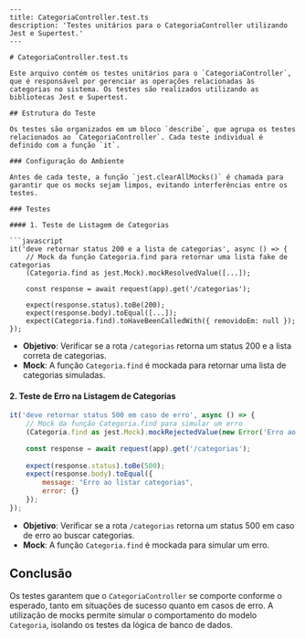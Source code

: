 ```
---
title: CategoriaController.test.ts
description: 'Testes unitários para o CategoriaController utilizando Jest e Supertest.'
---

# CategoriaController.test.ts

Este arquivo contém os testes unitários para o `CategoriaController`, que é responsável por gerenciar as operações relacionadas às categorias no sistema. Os testes são realizados utilizando as bibliotecas Jest e Supertest.

## Estrutura do Teste

Os testes são organizados em um bloco `describe`, que agrupa os testes relacionados ao `CategoriaController`. Cada teste individual é definido com a função `it`.

### Configuração do Ambiente

Antes de cada teste, a função `jest.clearAllMocks()` é chamada para garantir que os mocks sejam limpos, evitando interferências entre os testes.

### Testes

#### 1. Teste de Listagem de Categorias

```javascript
it('deve retornar status 200 e a lista de categorias', async () => {
    // Mock da função Categoria.find para retornar uma lista fake de categorias
    (Categoria.find as jest.Mock).mockResolvedValue([...]);

    const response = await request(app).get('/categorias');
    
    expect(response.status).toBe(200);
    expect(response.body).toEqual([...]);
    expect(Categoria.find).toHaveBeenCalledWith({ removidoEm: null });
});
```

- **Objetivo**: Verificar se a rota `/categorias` retorna um status 200 e a lista correta de categorias.
- **Mock**: A função `Categoria.find` é mockada para retornar uma lista de categorias simuladas.

#### 2. Teste de Erro na Listagem de Categorias

```javascript
it('deve retornar status 500 em caso de erro', async () => {
    // Mock da função Categoria.find para simular um erro
    (Categoria.find as jest.Mock).mockRejectedValue(new Error('Erro ao buscar categorias'));

    const response = await request(app).get('/categorias');
    
    expect(response.status).toBe(500);
    expect(response.body).toEqual({
        message: "Erro ao listar categorias",
        error: {}
    });
});
```

- **Objetivo**: Verificar se a rota `/categorias` retorna um status 500 em caso de erro ao buscar categorias.
- **Mock**: A função `Categoria.find` é mockada para simular um erro.

## Conclusão

Os testes garantem que o `CategoriaController` se comporte conforme o esperado, tanto em situações de sucesso quanto em casos de erro. A utilização de mocks permite simular o comportamento do modelo `Categoria`, isolando os testes da lógica de banco de dados.